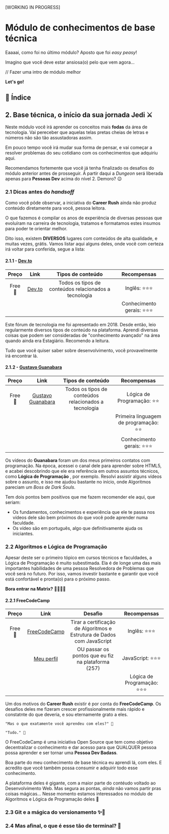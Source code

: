 [WORKING IN PROGRESS]
# Módulo de conhecimentos de base técnica

Eaaaai, como foi no último módulo? Aposto que foi *easy peasy*!

Imagino que você deve estar ansiosa(o) pelo que vem agora...

// Fazer uma intro de módulo melhor

**Let's go!**

## 📝 Índice




## 2. Base técnica, o início da sua jornada Jedi ⚔️

Neste módulo você irá aprender os conceitos mais **fodas**  da área de tecnologia. Vai pereceber que aquelas telas pretas cheias de letras e números não são tão assustadoras assim.

Em pouco tempo você irá mudar sua forma de pensar, e vai começar a resolver problemas do seu cotidiano com os conhecimentos que adquiriu aqui.

Recomendamos fortemente que você já tenha finalizado os desafios do módulo anterior antes de prosseguir. À partir daqui a *Dungeon* será liberada apenas para **Pessoas Dev** acima do nível 2. Demoro? 😉


### 2.1 Dicas antes do *handsoff*

Como você pôde observar, a iniciativa do **Career Rush** ainda não produz conteúdo diretamente para você, pessoa leitora.

 O que fazemos é compilar os anos de experiência de diversas pessoas que evoluíram na carreira de tecnologia, tratamos e formatamos estes insumos para poder te orientar melhor.

 Dito isso, existem **DIVERSOS** lugares com conteúdos de alta qualidade, e muitas vezes, grátis. Vamos listar aqui alguns deles, onde você com certeza irá voltar para conferida, segue a lista:

#### 2.1.1 - <a href="#">Dev.to</a>
| Preço | Link | Tipos de conteúdo | Recompensas
|:--------:|:-----:|:----------------------:|:-------: |
| Free 🤑 | <a href="https://dev.to/" target="_blank">Dev.to</a> | Todos os tipos de conteúdos relacionados a tecnologia | Inglês: ⭐⭐⭐
| | | | Conhecimento gerais: ⭐⭐⭐  |

Este fórum de tecnologia me foi apresentado em 2018. Desde então, leio regularmente diversos tipos de conteúdo na plataforma. Aprendi diversas coisas que podem ser consideradas de "conhecimento avançado" na área quando ainda era Estagiário. Recomendo a leitura.

Tudo que você quiser saber sobre desenvolvimento, você provavelmente irá encontrar lá.

#### 2.1.2 - <a href="#">Gustavo Guanabara</a>

| Preço | Link | Tipos de conteúdo | Recompensas
|:----------:|:---------------------:|:---------------------: |:------------------:|
| Free 🤑 | <a href="https://www.youtube.com/user/cursosemvideo" target="_blank">Gustavo Guanabara</a> | Todos os tipos de conteúdos relacionados a tecnologia | Lógica de Programação: ⭐⭐
| | | | Primeira linguagem de programação: ⭐⭐
| | | | Conhecimento gerais: ⭐⭐⭐

Os vídeos do **Guanabara** foram um dos meus primeiros contatos com programação. Na época, acessei o canal dele para aprender sobre HTML5, e acabei descobrindo que ele era referência em outros assuntos técnicos, como **Lógica de Programação** , por exemplo. Resolvi assistir alguns vídeos sobre o assunto, e isso me ajudou bastante no início, onde Algoritmos pareciam um *Boss de Dark  Souls*.

Tem dois pontos bem positivos que me fazem recomender ele aqui, que seriam:

* Os fundamentos, conhecimentos e experiência que ele te passa nos vídeos dele são bem próximos do que você pode aprender numa faculdade.
* Os vídeo são em português, algo que definitivamente ajuda os iniciantes.


### 2.2 Algoritmos e Lógica de Programação

Apesar deste ser o primeiro tópico em cursos técnicos e faculdades, a Lógica de Programação é muito subestimada.
Ela é de longe uma das mais importantes habilidades de uma pessoa Resolvedora de Problemas que você será no futuro. Por isso, vamos investir bastante e garantir que você está confortável e pronta(o) para o próximo passo.

**Bora entrar na Matrix?** 👩‍💻👨‍💻

#### 2.2.1 FreeCodeCamp

| Preço | Link | Desafio | Recompensas
|:-----:|:----------------------------:|:-------:|:------:|
| Free 🤑 | <a href="https://www.freecodecamp.org/" target="_blank">FreeCodeCamp</a> | Tirar a certificação de Algoritmos e Estrutura de Dados com JavaScript | Inglês: ⭐⭐⭐
| | <a href="https://www.freecodecamp.org/angelinopires" target="_blank">Meu perfil</a>| OU passar os pontos que eu fiz na plataforma (257) | JavaScript: ⭐⭐⭐
| | | |Lógica de Programação: ⭐⭐⭐


Um dos motivos do **Career Rush** existir é por conta do **FreeCodeCamp**. Os desafios deles me fizeram crescer profissionalmente mais rápido e constatnte do que deveria, e sou eternamente grato a eles.

    "Mas o que exatamente você aprendeu com eles?" 🤨

    "Tudo." 🤟

O FreeCodeCamp é uma iniciativa Open Source que tem como objetivo decentralizar o conhecimento e dar acesso para que QUALQUER pessoa possa aprender e ser tornar uma **Pessoa Dev Badass**.

Boa parte do meu conhecimento de base técnica eu aprendi lá, com eles. E acredito que você também possa consumir e adquirir todo esse conhecimento.

A plataforma deles é gigante, com a maior parte do contéudo voltado ao Desenvolvimento Web. Mas segura as pontas, *ainda* não vamos partir pras coisas mágicas... Nesse momento estamos interessados no módulo de Algoritmos e Lógica de Programação deles 👀

### 2.3 Git e a mágica do versionamento ✨🧞‍


### 2.4 Mas afinal, o que é esse tão de terminal? 🤔